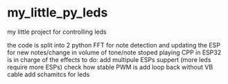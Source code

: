 # my_little_py_leds
my little project for controlling leds

the code is split into 2
python FFT for note detection and updating the ESP for new notes/change in volume of tone/note stoped playing
CPP in ESP32 is in charge of the effects
to do:
  add multipule ESPs suppert (more leds require more ESPs)
  check how stable PWM is
  add loop back without VB cable 
  add schamitcs for leds
